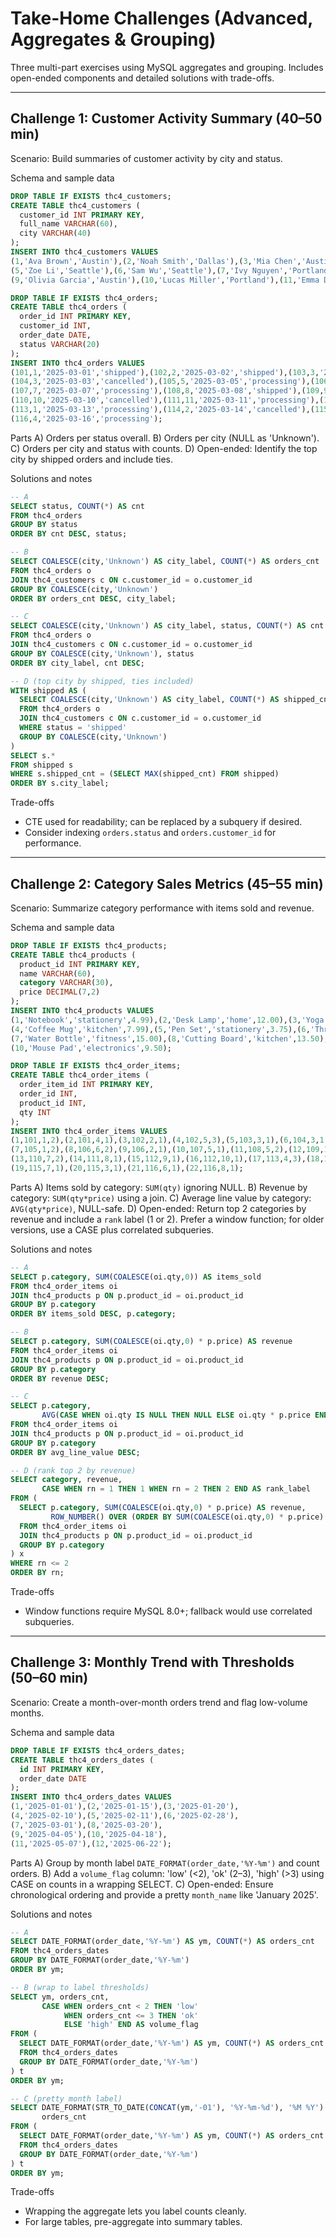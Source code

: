 # Take-Home Challenges (Advanced, Aggregates & Grouping)

Three multi-part exercises using MySQL aggregates and grouping. Includes open-ended components and detailed solutions with trade-offs.

---

## Challenge 1: Customer Activity Summary (40–50 min)
Scenario: Build summaries of customer activity by city and status.

Schema and sample data
```sql
DROP TABLE IF EXISTS thc4_customers;
CREATE TABLE thc4_customers (
  customer_id INT PRIMARY KEY,
  full_name VARCHAR(60),
  city VARCHAR(40)
);
INSERT INTO thc4_customers VALUES
(1,'Ava Brown','Austin'),(2,'Noah Smith','Dallas'),(3,'Mia Chen','Austin'),(4,'Leo Park',NULL),
(5,'Zoe Li','Seattle'),(6,'Sam Wu','Seattle'),(7,'Ivy Nguyen','Portland'),(8,'Ethan Johnson','Dallas'),
(9,'Olivia Garcia','Austin'),(10,'Lucas Miller','Portland'),(11,'Emma Davis',NULL),(12,'William Moore','Seattle');

DROP TABLE IF EXISTS thc4_orders;
CREATE TABLE thc4_orders (
  order_id INT PRIMARY KEY,
  customer_id INT,
  order_date DATE,
  status VARCHAR(20)
);
INSERT INTO thc4_orders VALUES
(101,1,'2025-03-01','shipped'),(102,2,'2025-03-02','shipped'),(103,3,'2025-03-02','processing'),
(104,3,'2025-03-03','cancelled'),(105,5,'2025-03-05','processing'),(106,6,'2025-03-06','shipped'),
(107,7,'2025-03-07','processing'),(108,8,'2025-03-08','shipped'),(109,9,'2025-03-09','shipped'),
(110,10,'2025-03-10','cancelled'),(111,11,'2025-03-11','processing'),(112,12,'2025-03-12','shipped'),
(113,1,'2025-03-13','processing'),(114,2,'2025-03-14','cancelled'),(115,4,'2025-03-15','shipped'),
(116,4,'2025-03-16','processing');
```
Parts
A) Orders per status overall.
B) Orders per city (NULL as 'Unknown').
C) Orders per city and status with counts.
D) Open-ended: Identify the top city by shipped orders and include ties.

Solutions and notes
```sql
-- A
SELECT status, COUNT(*) AS cnt
FROM thc4_orders
GROUP BY status
ORDER BY cnt DESC, status;

-- B
SELECT COALESCE(city,'Unknown') AS city_label, COUNT(*) AS orders_cnt
FROM thc4_orders o
JOIN thc4_customers c ON c.customer_id = o.customer_id
GROUP BY COALESCE(city,'Unknown')
ORDER BY orders_cnt DESC, city_label;

-- C
SELECT COALESCE(city,'Unknown') AS city_label, status, COUNT(*) AS cnt
FROM thc4_orders o
JOIN thc4_customers c ON c.customer_id = o.customer_id
GROUP BY COALESCE(city,'Unknown'), status
ORDER BY city_label, cnt DESC;

-- D (top city by shipped, ties included)
WITH shipped AS (
  SELECT COALESCE(city,'Unknown') AS city_label, COUNT(*) AS shipped_cnt
  FROM thc4_orders o
  JOIN thc4_customers c ON c.customer_id = o.customer_id
  WHERE status = 'shipped'
  GROUP BY COALESCE(city,'Unknown')
)
SELECT s.*
FROM shipped s
WHERE s.shipped_cnt = (SELECT MAX(shipped_cnt) FROM shipped)
ORDER BY s.city_label;
```
Trade-offs
- CTE used for readability; can be replaced by a subquery if desired.
- Consider indexing `orders.status` and `orders.customer_id` for performance.

---

## Challenge 2: Category Sales Metrics (45–55 min)
Scenario: Summarize category performance with items sold and revenue.

Schema and sample data
```sql
DROP TABLE IF EXISTS thc4_products;
CREATE TABLE thc4_products (
  product_id INT PRIMARY KEY,
  name VARCHAR(60),
  category VARCHAR(30),
  price DECIMAL(7,2)
);
INSERT INTO thc4_products VALUES
(1,'Notebook','stationery',4.99),(2,'Desk Lamp','home',12.00),(3,'Yoga Mat','fitness',24.50),
(4,'Coffee Mug','kitchen',7.99),(5,'Pen Set','stationery',3.75),(6,'Throw Pillow','home',18.00),
(7,'Water Bottle','fitness',15.00),(8,'Cutting Board','kitchen',13.50),(9,'LED Strip','home',22.00),
(10,'Mouse Pad','electronics',9.50);

DROP TABLE IF EXISTS thc4_order_items;
CREATE TABLE thc4_order_items (
  order_item_id INT PRIMARY KEY,
  order_id INT,
  product_id INT,
  qty INT
);
INSERT INTO thc4_order_items VALUES
(1,101,1,2),(2,101,4,1),(3,102,2,1),(4,102,5,3),(5,103,3,1),(6,104,3,1),
(7,105,1,2),(8,106,6,2),(9,106,2,1),(10,107,5,1),(11,108,5,2),(12,109,1,1),
(13,110,7,2),(14,111,8,1),(15,112,9,1),(16,112,10,1),(17,113,4,3),(18,114,2,2),
(19,115,7,1),(20,115,3,1),(21,116,6,1),(22,116,8,1);
```
Parts
A) Items sold by category: `SUM(qty)` ignoring NULL.
B) Revenue by category: `SUM(qty*price)` using a join.
C) Average line value by category: `AVG(qty*price)`, NULL-safe.
D) Open-ended: Return top 2 categories by revenue and include a `rank` label (1 or 2). Prefer a window function; for older versions, use a CASE plus correlated subqueries.

Solutions and notes
```sql
-- A
SELECT p.category, SUM(COALESCE(oi.qty,0)) AS items_sold
FROM thc4_order_items oi
JOIN thc4_products p ON p.product_id = oi.product_id
GROUP BY p.category
ORDER BY items_sold DESC, p.category;

-- B
SELECT p.category, SUM(COALESCE(oi.qty,0) * p.price) AS revenue
FROM thc4_order_items oi
JOIN thc4_products p ON p.product_id = oi.product_id
GROUP BY p.category
ORDER BY revenue DESC;

-- C
SELECT p.category,
       AVG(CASE WHEN oi.qty IS NULL THEN NULL ELSE oi.qty * p.price END) AS avg_line_value
FROM thc4_order_items oi
JOIN thc4_products p ON p.product_id = oi.product_id
GROUP BY p.category
ORDER BY avg_line_value DESC;

-- D (rank top 2 by revenue)
SELECT category, revenue,
       CASE WHEN rn = 1 THEN 1 WHEN rn = 2 THEN 2 END AS rank_label
FROM (
  SELECT p.category, SUM(COALESCE(oi.qty,0) * p.price) AS revenue,
         ROW_NUMBER() OVER (ORDER BY SUM(COALESCE(oi.qty,0) * p.price) DESC) AS rn
  FROM thc4_order_items oi
  JOIN thc4_products p ON p.product_id = oi.product_id
  GROUP BY p.category
) x
WHERE rn <= 2
ORDER BY rn;
```
Trade-offs
- Window functions require MySQL 8.0+; fallback would use correlated subqueries.

---

## Challenge 3: Monthly Trend with Thresholds (50–60 min)
Scenario: Create a month-over-month orders trend and flag low-volume months.

Schema and sample data
```sql
DROP TABLE IF EXISTS thc4_orders_dates;
CREATE TABLE thc4_orders_dates (
  id INT PRIMARY KEY,
  order_date DATE
);
INSERT INTO thc4_orders_dates VALUES
(1,'2025-01-01'),(2,'2025-01-15'),(3,'2025-01-20'),
(4,'2025-02-10'),(5,'2025-02-11'),(6,'2025-02-28'),
(7,'2025-03-01'),(8,'2025-03-20'),
(9,'2025-04-05'),(10,'2025-04-18'),
(11,'2025-05-07'),(12,'2025-06-22');
```
Parts
A) Group by month label `DATE_FORMAT(order_date,'%Y-%m')` and count orders.
B) Add a `volume_flag` column: 'low' (<2), 'ok' (2–3), 'high' (>3) using CASE on counts in a wrapping SELECT.
C) Open-ended: Ensure chronological ordering and provide a pretty `month_name` like 'January 2025'.

Solutions and notes
```sql
-- A
SELECT DATE_FORMAT(order_date,'%Y-%m') AS ym, COUNT(*) AS orders_cnt
FROM thc4_orders_dates
GROUP BY DATE_FORMAT(order_date,'%Y-%m')
ORDER BY ym;

-- B (wrap to label thresholds)
SELECT ym, orders_cnt,
       CASE WHEN orders_cnt < 2 THEN 'low'
            WHEN orders_cnt <= 3 THEN 'ok'
            ELSE 'high' END AS volume_flag
FROM (
  SELECT DATE_FORMAT(order_date,'%Y-%m') AS ym, COUNT(*) AS orders_cnt
  FROM thc4_orders_dates
  GROUP BY DATE_FORMAT(order_date,'%Y-%m')
) t
ORDER BY ym;

-- C (pretty month label)
SELECT DATE_FORMAT(STR_TO_DATE(CONCAT(ym,'-01'), '%Y-%m-%d'), '%M %Y') AS month_name,
       orders_cnt
FROM (
  SELECT DATE_FORMAT(order_date,'%Y-%m') AS ym, COUNT(*) AS orders_cnt
  FROM thc4_orders_dates
  GROUP BY DATE_FORMAT(order_date,'%Y-%m')
) t
ORDER BY ym;
```
Trade-offs
- Wrapping the aggregate lets you label counts cleanly.
- For large tables, pre-aggregate into summary tables.
